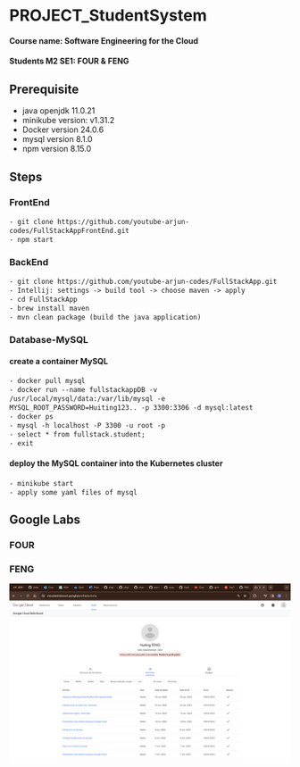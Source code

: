 # PROJECT_StudentSystem

#### Course name: Software Engineering for the Cloud
#### Students M2 SE1: FOUR & FENG

## Prerequisite
- java openjdk 11.0.21
- minikube version: v1.31.2
- Docker version 24.0.6
- mysql version 8.1.0 
- npm version 8.15.0


## Steps
### FrontEnd
    - git clone https://github.com/youtube-arjun-codes/FullStackAppFrontEnd.git 
    - npm start

### BackEnd
    - git clone https://github.com/youtube-arjun-codes/FullStackApp.git
    - Intellij: settings -> build tool -> choose maven -> apply
    - cd FullStackApp
    - brew install maven
    - mvn clean package (build the java application)

### Database-MySQL
#### create a container MySQL
    - docker pull mysql
    - docker run --name fullstackappDB -v /usr/local/mysql/data:/var/lib/mysql -e MYSQL_ROOT_PASSWORD=Huiting123.. -p 3300:3306 -d mysql:latest   
    - docker ps
    - mysql -h localhost -P 3300 -u root -p
    - select * from fullstack.student;
    - exit
#### deploy the MySQL container into the Kubernetes cluster 
    - minikube start
    - apply some yaml files of mysql



## Google Labs
### FOUR

### FENG
![](Images/GoogleLabs_HuitingFENG.png)
